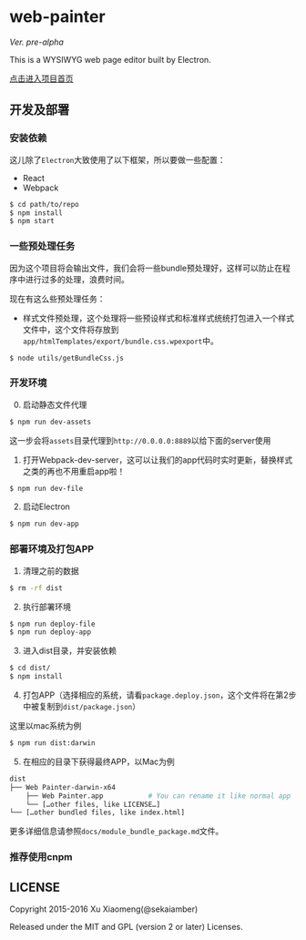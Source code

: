 # web-painter

*Ver. pre-alpha*

This is a WYSIWYG web page editor built by Electron.

[点击进入项目首页](https://sekaiamber.github.io/web-painter/)

## 开发及部署

### 安装依赖

这儿除了`Electron`大致使用了以下框架，所以要做一些配置：
* React
* Webpack

```bash
$ cd path/to/repo
$ npm install
$ npm start
```

### 一些预处理任务

因为这个项目将会输出文件，我们会将一些bundle预处理好，这样可以防止在程序中进行过多的处理，浪费时间。

现在有这么些预处理任务：
* 样式文件预处理，这个处理将一些预设样式和标准样式统统打包进入一个样式文件中，这个文件将存放到`app/htmlTemplates/export/bundle.css.wpexport`中。

```bash
$ node utils/getBundleCss.js
```

### 开发环境

0. 启动静态文件代理

```bash
$ npm run dev-assets
```

这一步会将`assets`目录代理到`http://0.0.0.0:8889`以给下面的server使用

1. 打开Webpack-dev-server，这可以让我们的app代码时实时更新，替换样式之类的再也不用重启app啦！

```bash
$ npm run dev-file
```

2. 启动Electron

```bash
$ npm run dev-app
```

### 部署环境及打包APP

1. 清理之前的数据

```bash
$ rm -rf dist
```

2. 执行部署环境

```bash
$ npm run deploy-file
$ npm run deploy-app
```

3. 进入dist目录，并安装依赖

```bash
$ cd dist/
$ npm install
```

4. 打包APP（选择相应的系统，请看`package.deploy.json`，这个文件将在第2步中被复制到`dist/package.json`）

这里以mac系统为例
```bash
$ npm run dist:darwin
```

5. 在相应的目录下获得最终APP，以Mac为例

```bash
dist
├── Web Painter-darwin-x64
    ├── Web Painter.app           # You can rename it like normal app
    └── […other files, like LICENSE…]
└── […other bundled files, like index.html]
```

更多详细信息请参照`docs/module_bundle_package.md`文件。

### 推荐使用cnpm

## LICENSE

Copyright 2015-2016 Xu Xiaomeng(@sekaiamber)

Released under the MIT and GPL (version 2 or later) Licenses.
